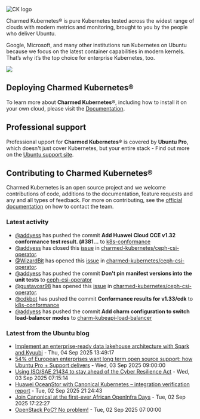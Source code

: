 ![CK logo](https://assets.ubuntu.com/v1/451d4cf4-Charmed+Kubernetes_RGB_onWhite_2022.svg)

Charmed Kubernetes® is pure Kubernetes tested across the widest range of clouds with modern metrics and monitoring, brought to you by the people who deliver Ubuntu.

Google, Microsoft, and many other institutions run Kubernetes on Ubuntu because we focus on the latest container capabilities in modern kernels. That’s why it’s the top choice for enterprise Kubernetes, too.

![](https://assets.ubuntu.com/v1/843c77b6-juju-at-a-glace.svg)

## Deploying Charmed Kubernetes®

To learn more about **Charmed Kubernetes**®, including how to install it on your own cloud, please visit the [Documentation][docs].

## Professional support

Professional upport for **Charmed Kubernetes**® is covered by **Ubuntu Pro**, which doesn't just cover Kubernetes, but your entire stack - Find out more on the [Ubuntu support site](https://ubuntu.com/support).

## Contributing to Charmed Kubernetes®

Charmed Kubernetes is an open source project and we welcome contributions of code, additions to the documentation, feature requests and any and all types of feedback. For more on contributing, see the [official documentation][get-in-touch] on how to contact the team.

<!-- LINKS -->
[docs]: https://ubuntu.com/kubernetes/docs
[get-in-touch]: https://ubuntu.com/kubernetes/docs/get-in-touch

### Latest activity

<!-- activity starts -->
 - [@addyess](https://github.com/addyess) has pushed the commit **Add Huawei Cloud CCE v1.32 conformance test result. (#381...** to [k8s-conformance](https://github.com/charmed-kubernetes/k8s-conformance)
 - [@addyess](https://github.com/addyess) has closed this [issue](https://github.com/charmed-kubernetes/ceph-csi-operator/issues/56) in [charmed-kubernetes/ceph-csi-operator](https://api.github.com/repos/charmed-kubernetes/ceph-csi-operator).
 - [@WizardBit](https://github.com/WizardBit) has opened this [issue](https://github.com/charmed-kubernetes/ceph-csi-operator/issues/56) in [charmed-kubernetes/ceph-csi-operator](https://api.github.com/repos/charmed-kubernetes/ceph-csi-operator).
 - [@addyess](https://github.com/addyess) has pushed the commit **Don't pin manifest versions into the unit tests** to [ceph-csi-operator](https://github.com/charmed-kubernetes/ceph-csi-operator)
 - [@gustavosr98](https://github.com/gustavosr98) has opened this [issue](https://github.com/charmed-kubernetes/ceph-csi-operator/issues/54) in [charmed-kubernetes/ceph-csi-operator](https://api.github.com/repos/charmed-kubernetes/ceph-csi-operator).
 - [@cdkbot](https://github.com/cdkbot) has pushed the commit **Conformance results for v1.33/cdk** to [k8s-conformance](https://github.com/charmed-kubernetes/k8s-conformance)
 - [@addyess](https://github.com/addyess) has pushed the commit **Add charm configuration to switch load-balancer modes** to [charm-kubeapi-load-balancer](https://github.com/charmed-kubernetes/charm-kubeapi-load-balancer)
<!-- activity ends -->

<!-- roadmap starts -->

<!-- roadmap ends -->

### Latest from the Ubuntu blog

<!-- blog starts -->
* [Implement an enterprise-ready data lakehouse architecture with Spark and Kyuubi](https://ubuntu.com//blog/implement-an-enterprise-ready-data-lakehouse-architecture-with-spark-and-kyuubi) - Thu, 04 Sep 2025 13:49:17 
* [54% of European enterprises want long term open source support: how Ubuntu Pro + Support delivers](https://ubuntu.com//blog/54-of-european-enterprises-want-long-term-open-source-support-how-ubuntu-pro-support-delivers) - Wed, 03 Sep 2025 09:00:00 
* [Using ISO/SAE 21434 to stay ahead of the Cyber Resilience Act](https://ubuntu.com//blog/using-iso-sae-21434-to-stay-ahead-of-the-cyber-resilience-act) - Wed, 03 Sep 2025 07:15:14 
* [Huawei OceanStor with Canonical Kubernetes – integration verification report](https://ubuntu.com//blog/huawei-oceanstor-canonical-kubernetes-integration-report) - Tue, 02 Sep 2025 21:24:43 
* [Join Canonical at the first-ever African OpenInfra Days](https://ubuntu.com//blog/join-canonical-at-the-first-ever-african-openinfra-days) - Tue, 02 Sep 2025 17:22:27 
* [OpenStack PoC? No problem!](https://ubuntu.com//blog/openstack-poc) - Tue, 02 Sep 2025 07:00:00 
<!-- blog ends -->
